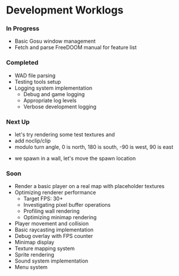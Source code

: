 # Development Worklogs

### In Progress
- Basic Gosu window management
- Fetch and parse FreeDOOM manual for feature list

### Completed
- WAD file parsing
- Testing tools setup
- Logging system implementation
  - Debug and game logging
  - Appropriate log levels
  - Verbose development logging

### Next Up
- let's try rendering some test textures and
- add noclip/clip
- modulo turn angle, 0 is north, 180 is south, -90 is west, 90 is east
* we spawn in a wall, let's move the spawn location

### Soon
- Render a basic player on a real map with placeholder textures
- Optimizing renderer performance
  - Target FPS: 30+
  - Investigating pixel buffer operations
  - Profiling wall rendering
  - Optimizing minimap rendering
- Player movement and collision
- Basic raycasting implementation
- Debug overlay with FPS counter
- Minimap display
- Texture mapping system
- Sprite rendering
- Sound system implementation
- Menu system

